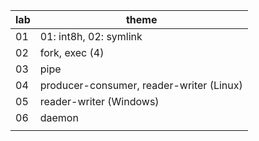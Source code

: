 | lab | theme |
|---|---|
|01|01: int8h, 02: symlink|
|02|fork, exec (4)|
|03|pipe|
|04|producer-consumer, reader-writer (Linux)|
|05|reader-writer (Windows)|
|06|daemon|
|||
